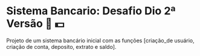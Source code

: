 # Sistema Bancario: Desafio Dio 2ª Versão :bank: :dollar:

Projeto de um sistema bancário inicial com as funções [criação_de usuário, criação de conta, deposito, extrato e saldo].
